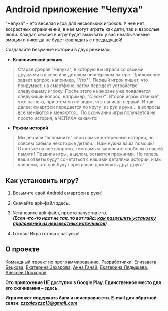 # Android приложение **"Чепуха"**

"Чепуха" - это веселая игра для нескольких игроков. У нее нет возрастных ограничений, 
в нее могут играть как дети, так и взрослые люди. Каждая сессия в игру будет вызывать у вас незабываемые эмоции и 
никогда не будет совпадать с предыдущей!

Создавайте безумные истории в двух режимах:
+ **Классический режим**

>Старая добрая "Чепуха", в которую вы играли со своими друзьями в школе или детском пионерском лагере. 
>Приложение задает вопрос, например, *"Кто?"*. 
>Первый игрок пишет, что придумает, на смартфоне, затем передает устройство следующему игроку. 
>После этого на экране уже появляется следующий вопрос, например, *"С кем?"*. Второй игрок отвечает уже на него, 
>при этом он не видит, что написал первый. 
>И так далее: смартфон передается по кругу, из рук в руки... а вопросы все меняются и меняются... 
>По окончании игры получается не просто история, а ЧЕПУХА какая-то!
+ **Режим историй**
>Мы решили "вспомнить" свои самые интересные истории, но совсем забыли некоторые детали... 
>Нам нужна ваша помощь! Ответьте на все вопросы, тем самым заполните пробелы в нашей памяти! 
>Правила игры, в целом, остаются прежними. 
>Но теперь ваши ответы будут сочетаться с нашими деталями истории, и мы уверены, что они будут прекрасно дополнять друг друга!

## Как установить игру?
1. Возьмите свой Android смартфон в руки!

2. Скачайте apk-файл здесь.

3. Установите apk-файл, просто запустив его.  
***(Если что-то идет не так, то вот гайд: [как разрешить установку приложений из неизвестных источников](https://androidnik.ru/kak-razreshit-ustanovku-prilozhenij-ne-iz-marketa-android/))***

4. Готово! Игра готова к запуску!


## О проекте
Командный проект по программированию. Разработчики:
[Елизавета Бецкова](https://github.com/Devilisa),
[Екатерина Захарова](https://github.com/zkharova), 
[Анна Ганай](https://github.com/annaganay),
[Екатерина Лядышева](https://github.com/312585), 
[Алексей Прохоров](https://github.com/yungchocolaty).
  
**Это приложение НЕ доступно в Google Play. Единственное место для его скачивания – здесь.**

**Игра может содержать баги и неисправности. E-mail для обратной связи: *zzzalexzzz13@gmail.com***

